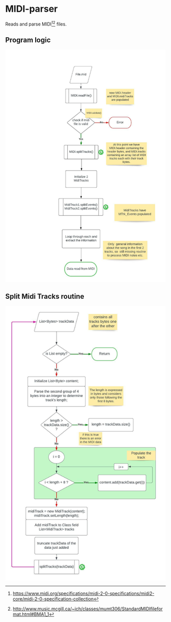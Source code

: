 # MIDI-parser
Reads and parse MIDI[^1][^2] files.

## Program logic

![Midi-flowchart](/files/img/MIDI-program.jpeg)

## Split Midi Tracks routine

![Split-tracks](/files/img/split-tracks.jpeg)

[^1]:https://www.midi.org/specifications/midi-2-0-specifications/midi2-core/midi-2-0-specification-collection
[^2]:http://www.music.mcgill.ca/~ich/classes/mumt306/StandardMIDIfileformat.html#BMA1_1
